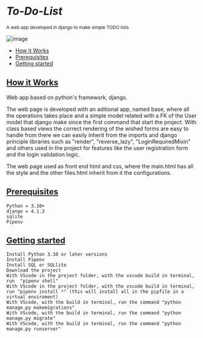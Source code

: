 # ***To-Do-List***
<sup>A web app developed in django to make simple TODO lists</sup>

![image](https://user-images.githubusercontent.com/32374996/204930341-1b5c418a-c7c1-4c2c-a46a-28927175874c.png)

- [How it Works](#how-it-works)
- [Prerequisites](#Prerequisites)
- [Getting started](#Getting-started)


## [How it Works](#how-it-works)
Web app based on python's framework, django. 

The web page is developed with an aditional app, named base, where all the operations takes place and a simple model related with a FK of the User model that django make since the first command that start the project. With class based views the correct rendering of the wished forms are easy to handle from there we can easily inherit from the imports and django principle libraries such as "render", "reverse_lazy", "LoginRequiredMixin" and others used in the project for features like the user registration form and the login validation logic.

The web page used as front end html and css, where the main.html has all the style and the other files.html inherit from it the configurations.


## [Prerequisites](#Prerequisites)
    Python = 3.10+
    django = 4.1.3
    sqlite
    Pipenv
    
    
## [Getting started](#Getting-started)
    Install Python 3.10 or later versions
    Install Pipenv
    Install SQL or SQLlite
    Download the project
    With VScode in the project folder, with the vscode build in terminal, run  "pipenv shell"
    With VScode in the project folder, with the vscode build in terminal, run "pipenv install *" (this will install all in the pipfile in a virtual enviroment)
    With VScode, with the build in terminal, run the command "python manage.py makemigrations"
    With VScode, with the build in terminal, run the command "python manage.py migrate"
    With VScode, with the build in terminal, run the command "python manage.py runserver"
    
